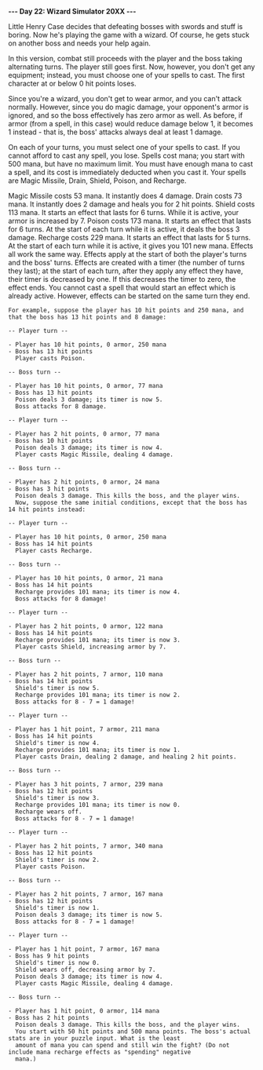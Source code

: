 **--- Day 22: Wizard Simulator 20XX ---**

Little Henry Case decides that defeating bosses with swords and stuff is boring. Now he's playing the game with a
wizard. Of course, he gets stuck on another boss and needs your help again.

In this version, combat still proceeds with the player and the boss taking alternating turns. The player still goes
first. Now, however, you don't get any equipment; instead, you must choose one of your spells to cast. The first
character at or below 0 hit points loses.

Since you're a wizard, you don't get to wear armor, and you can't attack normally. However, since you do magic damage,
your opponent's armor is ignored, and so the boss effectively has zero armor as well. As before, if armor (from a spell,
in this case) would reduce damage below 1, it becomes 1 instead - that is, the boss' attacks always deal at least 1
damage.

On each of your turns, you must select one of your spells to cast. If you cannot afford to cast any spell, you lose.
Spells cost mana; you start with 500 mana, but have no maximum limit. You must have enough mana to cast a spell, and its
cost is immediately deducted when you cast it. Your spells are Magic Missile, Drain, Shield, Poison, and Recharge.

Magic Missile costs 53 mana. It instantly does 4 damage.
Drain costs 73 mana. It instantly does 2 damage and heals you for 2 hit points.
Shield costs 113 mana. It starts an effect that lasts for 6 turns. While it is active, your armor is increased by 7.
Poison costs 173 mana. It starts an effect that lasts for 6 turns. At the start of each turn while it is active, it
deals the boss 3 damage.
Recharge costs 229 mana. It starts an effect that lasts for 5 turns. At the start of each turn while it is active, it
gives you 101 new mana.
Effects all work the same way. Effects apply at the start of both the player's turns and the boss' turns. Effects are
created with a timer (the number of turns they last); at the start of each turn, after they apply any effect they have,
their timer is decreased by one. If this decreases the timer to zero, the effect ends. You cannot cast a spell that
would start an effect which is already active. However, effects can be started on the same turn they end.

```
For example, suppose the player has 10 hit points and 250 mana, and that the boss has 13 hit points and 8 damage:

-- Player turn --

- Player has 10 hit points, 0 armor, 250 mana
- Boss has 13 hit points
  Player casts Poison.

-- Boss turn --

- Player has 10 hit points, 0 armor, 77 mana
- Boss has 13 hit points
  Poison deals 3 damage; its timer is now 5.
  Boss attacks for 8 damage.

-- Player turn --

- Player has 2 hit points, 0 armor, 77 mana
- Boss has 10 hit points
  Poison deals 3 damage; its timer is now 4.
  Player casts Magic Missile, dealing 4 damage.

-- Boss turn --

- Player has 2 hit points, 0 armor, 24 mana
- Boss has 3 hit points
  Poison deals 3 damage. This kills the boss, and the player wins.
  Now, suppose the same initial conditions, except that the boss has 14 hit points instead:

-- Player turn --

- Player has 10 hit points, 0 armor, 250 mana
- Boss has 14 hit points
  Player casts Recharge.

-- Boss turn --

- Player has 10 hit points, 0 armor, 21 mana
- Boss has 14 hit points
  Recharge provides 101 mana; its timer is now 4.
  Boss attacks for 8 damage!

-- Player turn --

- Player has 2 hit points, 0 armor, 122 mana
- Boss has 14 hit points
  Recharge provides 101 mana; its timer is now 3.
  Player casts Shield, increasing armor by 7.

-- Boss turn --

- Player has 2 hit points, 7 armor, 110 mana
- Boss has 14 hit points
  Shield's timer is now 5.
  Recharge provides 101 mana; its timer is now 2.
  Boss attacks for 8 - 7 = 1 damage!

-- Player turn --

- Player has 1 hit point, 7 armor, 211 mana
- Boss has 14 hit points
  Shield's timer is now 4.
  Recharge provides 101 mana; its timer is now 1.
  Player casts Drain, dealing 2 damage, and healing 2 hit points.

-- Boss turn --

- Player has 3 hit points, 7 armor, 239 mana
- Boss has 12 hit points
  Shield's timer is now 3.
  Recharge provides 101 mana; its timer is now 0.
  Recharge wears off.
  Boss attacks for 8 - 7 = 1 damage!

-- Player turn --

- Player has 2 hit points, 7 armor, 340 mana
- Boss has 12 hit points
  Shield's timer is now 2.
  Player casts Poison.

-- Boss turn --

- Player has 2 hit points, 7 armor, 167 mana
- Boss has 12 hit points
  Shield's timer is now 1.
  Poison deals 3 damage; its timer is now 5.
  Boss attacks for 8 - 7 = 1 damage!

-- Player turn --

- Player has 1 hit point, 7 armor, 167 mana
- Boss has 9 hit points
  Shield's timer is now 0.
  Shield wears off, decreasing armor by 7.
  Poison deals 3 damage; its timer is now 4.
  Player casts Magic Missile, dealing 4 damage.

-- Boss turn --

- Player has 1 hit point, 0 armor, 114 mana
- Boss has 2 hit points
  Poison deals 3 damage. This kills the boss, and the player wins.
  You start with 50 hit points and 500 mana points. The boss's actual stats are in your puzzle input. What is the least
  amount of mana you can spend and still win the fight? (Do not include mana recharge effects as "spending" negative
  mana.)
```
